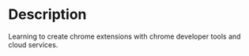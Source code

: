 # Description

Learning to create chrome extensions with chrome developer tools and cloud services.
